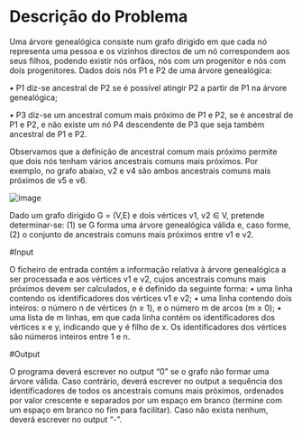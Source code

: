 # Descrição do Problema

Uma árvore genealógica consiste num grafo dirigido em que cada nó representa uma pessoa e os
vizinhos directos de um nó correspondem aos seus filhos, podendo existir nós orfãos, nós com
um progenitor e nós com dois progenitores. Dados dois nós P1 e P2 de uma árvore genealógica:

• P1 diz-se ancestral de P2 se é possível atingir P2 a partir de P1 na árvore genealógica;

• P3 diz-se um ancestral comum mais próximo de P1 e P2, se é ancestral de P1 e P2, e não existe um nó P4 descendente de P3 que seja também ancestral de P1 e P2.

Observamos que a definição de ancestral comum mais próximo permite que dois nós tenham
vários ancestrais comuns mais próximos. Por exemplo, no grafo abaixo, v2 e v4 são ambos
ancestrais comuns mais próximos de v5 e v6.

![image](https://user-images.githubusercontent.com/29461917/149673403-b6e01562-7303-4133-b5ec-70a7914ef1be.png)

Dado um grafo dirigido G = (V,E) e dois vértices v1, v2 ∈ V, pretende determinar-se: (1)
se G forma uma árvore genealógica válida e, caso forme, (2) o conjunto de ancestrais comuns
mais próximos entre v1 e v2.

#Input

O ficheiro de entrada contém a informação relativa à árvore genealógica a ser processada e aos
vértices v1 e v2, cujos ancestrais comuns mais próximos devem ser calculados, e é definido da
seguinte forma:
• uma linha contendo os identificadores dos vértices v1 e v2;
• uma linha contendo dois inteiros: o número n de vértices (n ≥ 1), e o número m de arcos
(m ≥ 0);
• uma lista de m linhas, em que cada linha contém os identificadores dos vértices x e y,
indicando que y é filho de x.
Os identificadores dos vértices são números inteiros entre 1 e n.

#Output

O programa deverá escrever no output “0” se o grafo não formar uma árvore válida. Caso contrário, deverá escrever no output a sequência dos identificadores de todos os ancestrais comuns
mais próximos, ordenados por valor crescente e separados por um espaço em branco (termine
com um espaço em branco no fim para facilitar). Caso não exista nenhum, deverá escrever no
output “-”.
